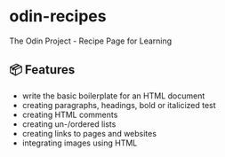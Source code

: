# odin-recipes
The Odin Project - Recipe Page for Learning

## 📦 Features
- write the basic boilerplate for an HTML document
- creating paragraphs, headings, bold or italicized test
- creating HTML comments
- creating un-/ordered lists
- creating links to pages and websites
- integrating images using HTML
